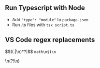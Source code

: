 ## Run Typescript with Node

- Add `"type": "module"` to `package.json`
- Run .ts files with `tsx script.ts` 

## VS Code regex replacements

\$\$((.|\n)*?)\$\$
```math\n$1\n```

</summary>\n(?!\n)